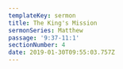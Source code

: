 ```yaml
---
templateKey: sermon
title: The King's Mission
sermonSeries: Matthew
passage: '9:37-11:1'
sectionNumber: 4
date: 2019-01-30T09:55:03.757Z
---
```


